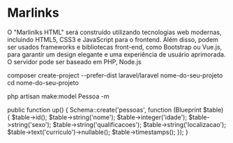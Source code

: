 # Marlinks
O "Marlinlks HTML" será construído utilizando tecnologias web modernas, incluindo HTML5, CSS3 e JavaScript para o frontend. Além disso, podem ser usados frameworks e bibliotecas front-end, como Bootstrap ou Vue.js, para garantir um design elegante e uma experiência de usuário aprimorada. O servidor pode ser baseado em PHP, Node.js     


composer create-project --prefer-dist laravel/laravel nome-do-seu-projeto
cd nome-do-seu-projeto

php artisan make:model Pessoa -m

public function up()
{
    Schema::create('pessoas', function (Blueprint $table) {
        $table->id();
        $table->string('nome');
        $table->integer('idade');
        $table->string('sexo');
        $table->string('qualificacoes');
        $table->string('localizacao');
        $table->text('curriculo')->nullable();
        $table->timestamps();
    });
}
